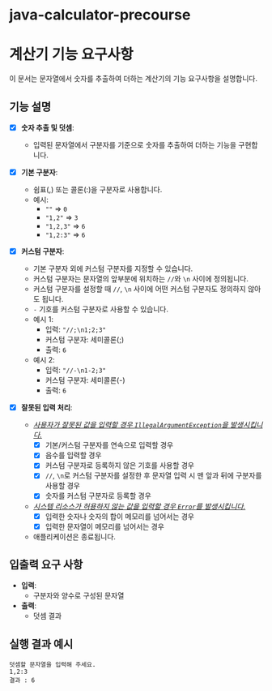 # java-calculator-precourse

# 계산기 기능 요구사항

이 문서는 문자열에서 숫자를 추출하여 더하는 계산기의 기능 요구사항을 설명합니다.

## 기능 설명

- [x] **숫자 추출 및 덧셈**:
    - 입력된 문자열에서 구분자를 기준으로 숫자를 추출하여 더하는 기능을 구현합니다.

- [x] **기본 구분자**:
    - 쉼표(,) 또는 콜론(:)을 구분자로 사용합니다.
    - 예시:
        - `""` => `0`
        - `"1,2"` => `3`
        - `"1,2,3"` => `6`
        - `"1,2:3"` => `6`

- [x] **커스텀 구분자**:
    - 기본 구분자 외에 커스텀 구분자를 지정할 수 있습니다.
    - 커스텀 구분자는 문자열의 앞부분에 위치하는 `//`와 `\n` 사이에 정의됩니다.
    - 커스텀 구분자를 설정할 때 `//`, `\n` 사이에 어떤 커스텀 구분자도 정의하지 않아도 됩니다.
    - `-` 기호를 커스텀 구분자로 사용할 수 있습니다.
    - 예시 1:
        - 입력: `"//;\n1;2;3"`
        - 커스텀 구분자: 세미콜론(;)
        - 출력: `6`
    - 예시 2:
        - 입력: `"//-\n1-2;3"`
        - 커스텀 구분자: 세미콜론(-)
        - 출력: `6`

- [x] **잘못된 입력 처리**:
    - <U>*사용자가 잘못된 값을 입력할 경우 `IllegalArgumentException`을 발생시킵니다.*</U>
      - [x] 기본/커스텀 구분자를 연속으로 입력할 경우
      - [x] 음수를 입력할 경우
      - [x] 커스텀 구분자로 등록하지 않은 기호를 사용할 경우
      - [x] `//`, `\n`로 커스텀 구분자를 설정한 후 문자열 입력 시 맨 앞과 뒤에 구분자를 사용할 경우
      - [x] 숫자를 커스텀 구분자로 등록할 경우
    - <U>*시스템 리소스가 허용하지 않는 값을 입력할 경우 `Error`를 발생시킵니다.*</U>
      - [x] 입력한 숫자나 숫자의 합이 메모리를 넘어서는 경우
      - [x] 입력한 문자열이 메모리를 넘어서는 경우
    - 애플리케이션은 종료됩니다.

## 입출력 요구 사항

- **입력**:
    - 구분자와 양수로 구성된 문자열
- **출력**:
    - 덧셈 결과

## 실행 결과 예시
```
덧셈할 문자열을 입력해 주세요.
1,2:3
결과 : 6
```